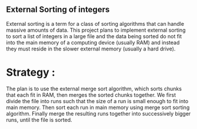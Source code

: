 ## External Sorting of integers 

External sorting is a term for a class of sorting algorithms that can handle massive amounts of data. 
This project plans to implement external sorting to sort a list of integers in a large file and the data being sorted 
do not fit into the main memory of a computing device (usually RAM) and instead they must reside in the slower external memory (usually a hard drive).

# Strategy :
The plan is to use the external merge sort algorithm, which sorts chunks that each fit in RAM, then merges the sorted chunks together. 
We first divide the file into runs such that the size of a run is small enough to fit into main memory. 
Then sort each run in main memory using merge sort sorting algorithm. 
Finally merge the resulting runs together into successively bigger runs, until the file is sorted.
